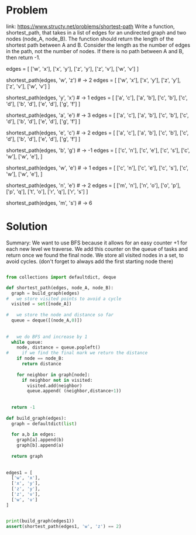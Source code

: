 
# Problem
link: https://www.structy.net/problems/shortest-path
Write a function, shortest_path, that takes in a list of edges for an undirected graph and two nodes (node_A, node_B). The function should return the length of the shortest path between A and B. Consider the length as the number of edges in the path, not the number of nodes. If there is no path between A and B, then return -1.

edges = [
  ['w', 'x'],
  ['x', 'y'],
  ['z', 'y'],
  ['z', 'v'],
  ['w', 'v']
]

shortest_path(edges, 'w', 'z') # -> 2
edges = [
  ['w', 'x'],
  ['x', 'y'],
  ['z', 'y'],
  ['z', 'v'],
  ['w', 'v']
]

shortest_path(edges, 'y', 'x') # -> 1
edges = [
  ['a', 'c'],
  ['a', 'b'],
  ['c', 'b'],
  ['c', 'd'],
  ['b', 'd'],
  ['e', 'd'],
  ['g', 'f']
]

shortest_path(edges, 'a', 'e') # -> 3
edges = [
  ['a', 'c'],
  ['a', 'b'],
  ['c', 'b'],
  ['c', 'd'],
  ['b', 'd'],
  ['e', 'd'],
  ['g', 'f']
]

shortest_path(edges, 'e', 'c') # -> 2
edges = [
  ['a', 'c'],
  ['a', 'b'],
  ['c', 'b'],
  ['c', 'd'],
  ['b', 'd'],
  ['e', 'd'],
  ['g', 'f']
]

shortest_path(edges, 'b', 'g') # -> -1
edges = [
  ['c', 'n'],
  ['c', 'e'],
  ['c', 's'],
  ['c', 'w'],
  ['w', 'e'],
]

shortest_path(edges, 'w', 'e') # -> 1
edges = [
  ['c', 'n'],
  ['c', 'e'],
  ['c', 's'],
  ['c', 'w'],
  ['w', 'e'],
]

shortest_path(edges, 'n', 'e') # -> 2
edges = [
  ['m', 'n'],
  ['n', 'o'],
  ['o', 'p'],
  ['p', 'q'],
  ['t', 'o'],
  ['r', 'q'],
  ['r', 's']
]

shortest_path(edges, 'm', 's') # -> 6

# Solution

Summary: We want to use BFS because it allows for an easy counter +1 for each new level we traverse. We add this counter on the queue of tasks and return once we found the final node. We store all visited nodes in a set, to avoid cycles. (don't forget to always add the first starting node there)

```python

from collections import defaultdict, deque

def shortest_path(edges, node_A, node_B):
  graph = build_graph(edges)
#   we store visited points to avoid a cycle
  visited = set([node_A])
  
#   we store the node and distance so far
  queue = deque([(node_A,0)])
    
  
#   we do BFS and increase by 1
  while queue:
    node, distance = queue.popleft()
#     if we find the final mark we return the distance
    if node == node_B:
      return distance
    
    for neighbor in graph[node]:
      if neighbor not in visited:
        visited.add(neighbor)
        queue.append( (neighbor,distance+1))
      
  
  return -1
  
def build_graph(edges):
  graph = defaultdict(list)
  
  for a,b in edges:
    graph[a].append(b)
    graph[b].append(a)
  
  return graph
  
  
edges1 = [
  ['w', 'x'],
  ['x', 'y'],
  ['z', 'y'],
  ['z', 'v'],
  ['w', 'v']
] 


print(build_graph(edges1))
assert(shortest_path(edges1, 'w', 'z') == 2)
```